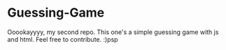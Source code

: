 # Guessing-Game
Ooookayyyy, my second repo.
This one's a simple guessing game with js and html. Feel free to contribute.
:)psp

